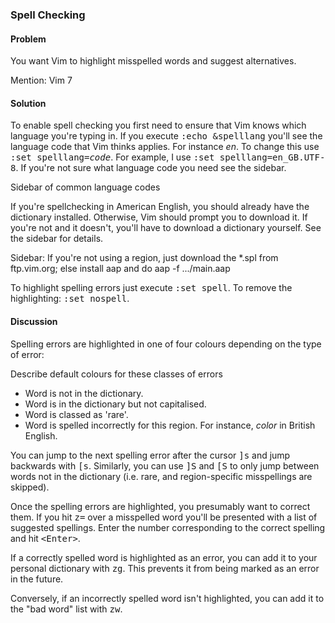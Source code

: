 <h3>Spell Checking</h3>

<h4>Problem</h4>

You want Vim to highlight misspelled words and suggest alternatives.

<span class="todo">Mention: Vim 7</span>

<h4>Solution</h4>

To enable spell checking you first need to ensure that Vim knows which
language you're typing in. If you execute <tt>:echo &amp;spelllang</tt> you'll
see the language code that Vim thinks applies. For instance <i>en</i>. To
change this use <tt>:set spelllang=<var>code</var></tt>. For example, I use
<tt>:set spelllang=en_GB.UTF-8</tt>. If you're not sure what language code
you need see the sidebar.

<span class="todo">Sidebar of common language codes</span>

If you're spellchecking in American English, you should already have the
dictionary installed. Otherwise, Vim should prompt you to download it. If
you're not and it doesn't, you'll have to download a dictionary yourself. See
the sidebar for details.

<span class="todo">Sidebar: If you're not using a region, just download the
*.spl from ftp.vim.org; else install aap and do aap -f
.../main.aap</span>

To highlight spelling errors just execute <tt>:set spell</tt>. To remove the
highlighting: <tt>:set nospell</tt>.

<h4>Discussion</h4>

Spelling errors are highlighted in one of four colours depending on the type
of error:

<span class="todo">Describe default colours for these classes of errors</span>

<ul>
  <li>Word is not in the dictionary.</li>
  <li>Word is in the dictionary but not capitalised.</li>
  <li>Word is classed as 'rare'.</li>
  <li>Word is spelled incorrectly for this region. For instance,
  <i>color</i> in British English.</li> 
</ul>

You can jump to the next spelling error after the cursor <kbd>]s</kbd> and
jump backwards with <kbd>[s</kbd>. Similarly, you can use <kbd>]S</kbd> and
<kbd>[S</kbd> to only jump between words not in the dictionary (i.e. rare, and
region-specific misspellings are skipped).

Once the spelling errors are highlighted, you presumably want to correct them.
If you hit <kbd>z=</kbd> over a misspelled word you'll be presented with a list
of suggested spellings.  Enter the number corresponding to the correct
spelling and hit <kbd>&lt;Enter&gt;</kbd>.

If a correctly spelled word is highlighted as an error, you can add it to your
personal dictionary with <kbd>zg</kbd>. This prevents it from being marked as
an error in the future.

Conversely, if an incorrectly spelled word isn't highlighted, you can add it
to the "bad word" list with <kbd>zw</kbd>.
